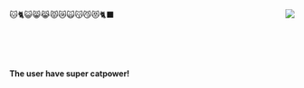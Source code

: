 <img align="right" src="https://github-readme-stats.vercel.app/api?username=WerewolfwolfyXD&show_icons=true&hide_title=true&theme=transparent" />
🐱🐈😺😸😹😾😿🙀😽😼😻🐈‍⬛
<br>
<br>
<br>
<br>
<br>

__The user have super catpower!__


